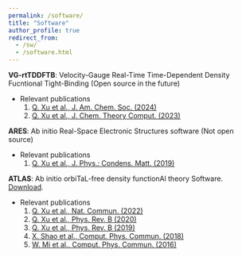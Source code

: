 ```yaml
---
permalink: /software/
title: "Software"
author_profile: true
redirect_from: 
  - /sw/
  - /software.html
---
```


**VG-rtTDDFTB**: Velocity-Gauge Real-Time Time-Dependent Density Fucntional Tight-Binding
  (Open source in the future)
  * Relevant publications
    1. [Q. Xu et al., J. Am. Chem. Soc. (2024)](https://doi.org/10.1021/jacs.4c12952)
    1. [Q. Xu et al., J. Chem. Theory Comput. (2023)](https://doi.org/10.1021/acs.jctc.3c00689)
  
**ARES**: Ab initio Real-Space Electronic Structures software
  (Not open source)
  * Relevant publications
    1. [Q. Xu et al., J. Phys.: Condens. Matt. (2019)](https://doi.org/10.1088/1361-648X/ab2a63)

**ATLAS**: Ab initio orbiTaL-free density functionAl theory Software.
  [Download](http://atlas-ch.cn/).
  * Relevant publications
    1. [Q. Xu et al., Nat. Commun. (2022)](https://doi.org/10.1038/s41467-022-29002-3)
    1. [Q. Xu et al., Phys. Rev. B (2020)](https://doi.org/10.1103/PhysRevB.101.045110)
    1. [Q. Xu et al., Phys. Rev. B (2019)](https://doi.org/10.1103/PhysRevB.100.205132)
    1. [X. Shao et al., Comput. Phys. Commun. (2018)](https://doi.org/10.1016/j.cpc.2018.07.009)
    1. [W. Mi et al., Comput. Phys. Commun. (2016)](https://doi.org/10.1016/j.cpc.2015.11.004)
